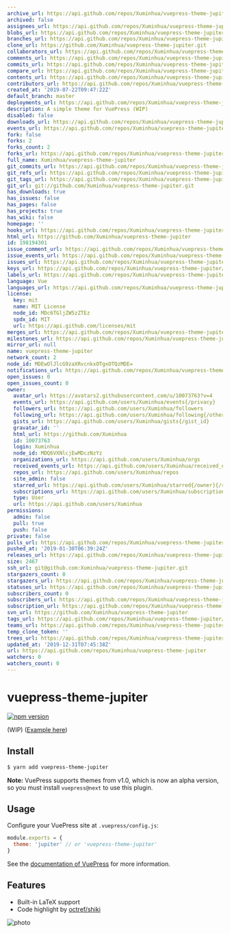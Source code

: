 ```yaml
---
archive_url: https://api.github.com/repos/Xuminhua/vuepress-theme-jupiter/{archive_format}{/ref}
archived: false
assignees_url: https://api.github.com/repos/Xuminhua/vuepress-theme-jupiter/assignees{/user}
blobs_url: https://api.github.com/repos/Xuminhua/vuepress-theme-jupiter/git/blobs{/sha}
branches_url: https://api.github.com/repos/Xuminhua/vuepress-theme-jupiter/branches{/branch}
clone_url: https://github.com/Xuminhua/vuepress-theme-jupiter.git
collaborators_url: https://api.github.com/repos/Xuminhua/vuepress-theme-jupiter/collaborators{/collaborator}
comments_url: https://api.github.com/repos/Xuminhua/vuepress-theme-jupiter/comments{/number}
commits_url: https://api.github.com/repos/Xuminhua/vuepress-theme-jupiter/commits{/sha}
compare_url: https://api.github.com/repos/Xuminhua/vuepress-theme-jupiter/compare/{base}...{head}
contents_url: https://api.github.com/repos/Xuminhua/vuepress-theme-jupiter/contents/{+path}
contributors_url: https://api.github.com/repos/Xuminhua/vuepress-theme-jupiter/contributors
created_at: '2019-07-22T09:47:22Z'
default_branch: master
deployments_url: https://api.github.com/repos/Xuminhua/vuepress-theme-jupiter/deployments
description: A simple theme for VuePress (WIP)
disabled: false
downloads_url: https://api.github.com/repos/Xuminhua/vuepress-theme-jupiter/downloads
events_url: https://api.github.com/repos/Xuminhua/vuepress-theme-jupiter/events
fork: false
forks: 2
forks_count: 2
forks_url: https://api.github.com/repos/Xuminhua/vuepress-theme-jupiter/forks
full_name: Xuminhua/vuepress-theme-jupiter
git_commits_url: https://api.github.com/repos/Xuminhua/vuepress-theme-jupiter/git/commits{/sha}
git_refs_url: https://api.github.com/repos/Xuminhua/vuepress-theme-jupiter/git/refs{/sha}
git_tags_url: https://api.github.com/repos/Xuminhua/vuepress-theme-jupiter/git/tags{/sha}
git_url: git://github.com/Xuminhua/vuepress-theme-jupiter.git
has_downloads: true
has_issues: false
has_pages: false
has_projects: true
has_wiki: false
homepage: ''
hooks_url: https://api.github.com/repos/Xuminhua/vuepress-theme-jupiter/hooks
html_url: https://github.com/Xuminhua/vuepress-theme-jupiter
id: 198194301
issue_comment_url: https://api.github.com/repos/Xuminhua/vuepress-theme-jupiter/issues/comments{/number}
issue_events_url: https://api.github.com/repos/Xuminhua/vuepress-theme-jupiter/issues/events{/number}
issues_url: https://api.github.com/repos/Xuminhua/vuepress-theme-jupiter/issues{/number}
keys_url: https://api.github.com/repos/Xuminhua/vuepress-theme-jupiter/keys{/key_id}
labels_url: https://api.github.com/repos/Xuminhua/vuepress-theme-jupiter/labels{/name}
language: Vue
languages_url: https://api.github.com/repos/Xuminhua/vuepress-theme-jupiter/languages
license:
  key: mit
  name: MIT License
  node_id: MDc6TGljZW5zZTEz
  spdx_id: MIT
  url: https://api.github.com/licenses/mit
merges_url: https://api.github.com/repos/Xuminhua/vuepress-theme-jupiter/merges
milestones_url: https://api.github.com/repos/Xuminhua/vuepress-theme-jupiter/milestones{/number}
mirror_url: null
name: vuepress-theme-jupiter
network_count: 2
node_id: MDEwOlJlcG9zaXRvcnkxOTgxOTQzMDE=
notifications_url: https://api.github.com/repos/Xuminhua/vuepress-theme-jupiter/notifications{?since,all,participating}
open_issues: 0
open_issues_count: 0
owner:
  avatar_url: https://avatars2.githubusercontent.com/u/10073763?v=4
  events_url: https://api.github.com/users/Xuminhua/events{/privacy}
  followers_url: https://api.github.com/users/Xuminhua/followers
  following_url: https://api.github.com/users/Xuminhua/following{/other_user}
  gists_url: https://api.github.com/users/Xuminhua/gists{/gist_id}
  gravatar_id: ''
  html_url: https://github.com/Xuminhua
  id: 10073763
  login: Xuminhua
  node_id: MDQ6VXNlcjEwMDczNzYz
  organizations_url: https://api.github.com/users/Xuminhua/orgs
  received_events_url: https://api.github.com/users/Xuminhua/received_events
  repos_url: https://api.github.com/users/Xuminhua/repos
  site_admin: false
  starred_url: https://api.github.com/users/Xuminhua/starred{/owner}{/repo}
  subscriptions_url: https://api.github.com/users/Xuminhua/subscriptions
  type: User
  url: https://api.github.com/users/Xuminhua
permissions:
  admin: false
  pull: true
  push: false
private: false
pulls_url: https://api.github.com/repos/Xuminhua/vuepress-theme-jupiter/pulls{/number}
pushed_at: '2019-01-30T06:39:24Z'
releases_url: https://api.github.com/repos/Xuminhua/vuepress-theme-jupiter/releases{/id}
size: 2467
ssh_url: git@github.com:Xuminhua/vuepress-theme-jupiter.git
stargazers_count: 0
stargazers_url: https://api.github.com/repos/Xuminhua/vuepress-theme-jupiter/stargazers
statuses_url: https://api.github.com/repos/Xuminhua/vuepress-theme-jupiter/statuses/{sha}
subscribers_count: 0
subscribers_url: https://api.github.com/repos/Xuminhua/vuepress-theme-jupiter/subscribers
subscription_url: https://api.github.com/repos/Xuminhua/vuepress-theme-jupiter/subscription
svn_url: https://github.com/Xuminhua/vuepress-theme-jupiter
tags_url: https://api.github.com/repos/Xuminhua/vuepress-theme-jupiter/tags
teams_url: https://api.github.com/repos/Xuminhua/vuepress-theme-jupiter/teams
temp_clone_token: ''
trees_url: https://api.github.com/repos/Xuminhua/vuepress-theme-jupiter/git/trees{/sha}
updated_at: '2019-12-31T07:45:38Z'
url: https://api.github.com/repos/Xuminhua/vuepress-theme-jupiter
watchers: 0
watchers_count: 0
---
```


# vuepress-theme-jupiter

[![npm version](https://img.shields.io/npm/v/vuepress-theme-jupiter.svg)](https://www.npmjs.com/package/vuepress-theme-jupiter)

(WIP) ([Example here](https://vuepress-theme-jupiter.netlify.com))

## Install
```bash
$ yarn add vuepress-theme-jupiter
```
**Note:** VuePress supports themes from v1.0, which is now an alpha version, so you must install `vuepress@next` to use this plugin.

## Usage
Configure your VuePress site at `.vuepress/config.js`:
```js
module.exports = {
  theme: 'jupiter' // or 'vuepress-theme-jupiter'
}
```

See the [documentation of VuePress](https://vuepress.vuejs.org/theme/using-a-theme.html) for more information.

## Features
- Built-in LaTeX support
- Code highlight by [octref/shiki](https://github.com/octref/shiki)

![photo](docs/.vuepress/public/photo.jpg)
